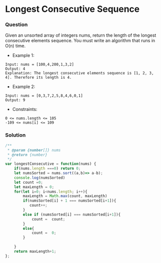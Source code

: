 # Longest Consecutive Sequence

### Question
Given an unsorted array of integers nums, return the length of the longest consecutive elements sequence.
You must write an algorithm that runs in O(n) time.

+ Example 1:
```
Input: nums = [100,4,200,1,3,2]
Output: 4
Explanation: The longest consecutive elements sequence is [1, 2, 3, 4]. Therefore its length is 4.
```
+ Example 2:
```
Input: nums = [0,3,7,2,5,8,4,6,0,1]
Output: 9
``` 
+ Constraints:
```
0 <= nums.length <= 105
-109 <= nums[i] <= 109
```
### Solution

```js
/**
 * @param {number[]} nums
 * @return {number}
 */
var longestConsecutive = function(nums) {
    if(nums.length ===0) return 0;
    let numsSorted = nums.sort((a,b)=> a-b);
    console.log(numsSorted)
    let count =0;
    let maxLength = 0;
    for(let i=0; i<nums.length; i++){
        maxLength = Math.max(count, maxLength)
        if(numsSorted[i] + 1 === numsSorted[i+1]){
           count++;
        }
        else if (numsSorted[i] === numsSorted[i+1]){
            count =  count;
        }
        else{
            count =  0;
        }
    
    }
    return maxLength+1;
};
```
